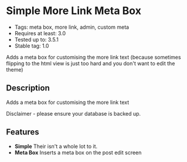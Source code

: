 # Simple More Link Meta Box

* Tags: meta box, more link, admin, custom meta
* Requires at least: 3.0
* Tested up to: 3.5.1
* Stable tag: 1.0

Adds a meta box for customising the more link text (because sometimes flipping to the html view is just too hard and you don't want to edit the theme)

## Description

Adds a meta box for customising the more link text

Disclaimer - please ensure your database is backed up.

## Features

* **Simple** Their isn't a whole lot to it.
* **Meta Box** Inserts a meta box on the post edit screen